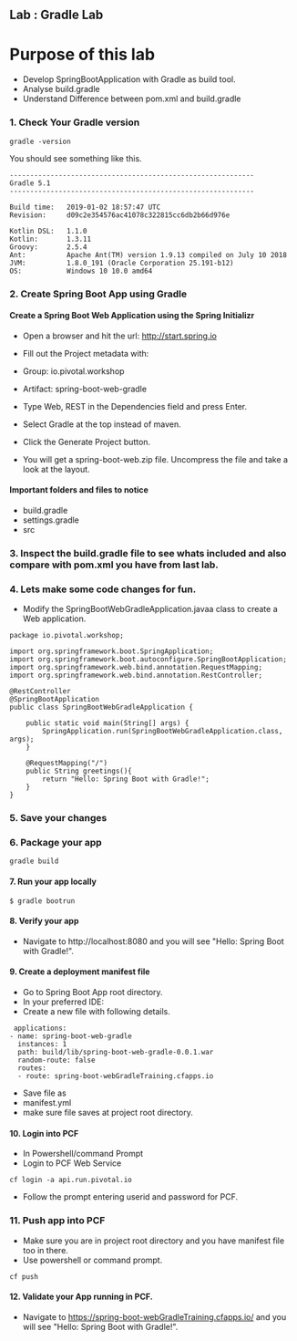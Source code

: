 ## Lab : Gradle Lab

# Purpose of this lab
-  Develop SpringBootApplication with Gradle as build tool.
-  Analyse build.gradle
-  Understand Difference between pom.xml and build.gradle


### 1. Check Your Gradle version

~~~
gradle -version
~~~

You should see something like this.
~~~
------------------------------------------------------------
Gradle 5.1
------------------------------------------------------------

Build time:   2019-01-02 18:57:47 UTC
Revision:     d09c2e354576ac41078c322815cc6db2b66d976e

Kotlin DSL:   1.1.0
Kotlin:       1.3.11
Groovy:       2.5.4
Ant:          Apache Ant(TM) version 1.9.13 compiled on July 10 2018
JVM:          1.8.0_191 (Oracle Corporation 25.191-b12)
OS:           Windows 10 10.0 amd64
~~~

### 2. Create Spring Boot App using Gradle

#### Create a Spring Boot Web Application using the Spring Initializr
-  Open a browser and hit the url: http://start.spring.io
-  Fill out the Project metadata with:
-  Group: io.pivotal.workshop
-  Artifact: spring-boot-web-gradle
-  Type Web, REST in the Dependencies field and press Enter.
-  Select Gradle at the top instead of maven.
-  Click the Generate Project button.

-  You will get a spring-boot-web.zip file. Uncompress the file and take a look at the layout.

#### Important folders and files to notice
-  build.gradle
-  settings.gradle
-  src

### 3. Inspect the build.gradle file to see whats included and also compare with pom.xml you have from last lab.

### 4. Lets make some code changes for fun.

-  Modify the SpringBootWebGradleApplication.javaa class to create a Web application.
~~~
package io.pivotal.workshop;

import org.springframework.boot.SpringApplication;
import org.springframework.boot.autoconfigure.SpringBootApplication;
import org.springframework.web.bind.annotation.RequestMapping;
import org.springframework.web.bind.annotation.RestController;

@RestController
@SpringBootApplication
public class SpringBootWebGradleApplication {

	public static void main(String[] args) {
		SpringApplication.run(SpringBootWebGradleApplication.class, args);
	}

	@RequestMapping("/")
	public String greetings(){
		return "Hello: Spring Boot with Gradle!";
	}
}
~~~
### 5. Save your changes

### 6. Package your app
~~~~
gradle build
~~~~

#### 7. Run your app locally
~~~
$ gradle bootrun
~~~

#### 8. Verify your app
-  Navigate to http://localhost:8080 and you will see "Hello: Spring Boot with Gradle!".

#### 9. Create a deployment manifest file
-  Go to Spring Boot App root directory.
-  In your preferred IDE:
  -  Create a new file  with following details.
~~~~
 applications:
- name: spring-boot-web-gradle
  instances: 1
  path: build/lib/spring-boot-web-gradle-0.0.1.war
  random-route: false
  routes:
  - route: spring-boot-webGradleTraining.cfapps.io
~~~~
-  Save file as
  -  manifest.yml
  -  make sure file saves at project root directory.

#### 10. Login into PCF
-  In Powershell/command Prompt
  -  Login to PCF Web Service
  ~~~
  cf login -a api.run.pivotal.io
  ~~~

-  Follow the prompt entering userid and password for PCF.

### 11. Push app into PCF
-  Make sure you are in project root directory and you have manifest file too in there.
-  Use powershell or command prompt.

~~~
cf push
~~~

#### 12. Validate your App running in PCF.
-  Navigate to https://spring-boot-webGradleTraining.cfapps.io/ and you will see "Hello: Spring Boot with Gradle!".
